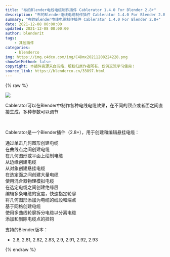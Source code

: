 ```yaml
---
title: "布的Blender电线电缆制作插件 Cablerator 1.4.0 For Blender 2.8+"
description: "布的Blender电线电缆制作插件 Cablerator 1.4.0 For Blender 2.8+"
summary: "布的Blender电线电缆制作插件 Cablerator 1.4.0 For Blender 2.8+"
date: 2021-12-08 00:00:00
updated: 2021-12-08 00:00:00
author: blenderit
tags: 
    - 其他插件
categories:
    - blenderco
img: https://img.c4dco.com/img/C4Dmx20211208224228.png
showGetMethod: false
copyright: 本插件资源来自网络，版权归原作者所有，仅供交流学习使用！
source_link: https://blenderco.cn/33897.html
---
```


{% raw %}
<p><img class="aligncenter" src="https://img.c4dco.com/img/C4Dmx20211208224228.png"></p><p>Cablerator可以在Blender中制作各种电线电缆效果，在不同的顶点或者面之间直接生成，多种参数可以调节</p><p> </p><p>Cablerator是一个Blender插件（2.8+），用于创建和编辑悬挂电缆：</p><p>通过单击几何图形创建电缆<br>
在曲线点之间创建电缆<br>
在几何图形或平面上绘制电缆<br>
从边缘创建电缆<br>
从对象创建悬挂电缆<br>
在选定面之间创建大量电缆<br>
使用混合器物理模拟电缆<br>
在选定电缆之间创建绝缘层<br>
编辑多条电缆的宽度，快速指定轮廓<br>
将几何图形添加为电缆的线段和端点<br>
基于网格创建电缆<br>
使用多曲线轮廓拆分电缆以分离电缆<br>
添加和删除电缆点的挂钩</p><p>支持的Blender版本：</p><ul>
<li>2.8, 2.81, 2.82, 2.83, 2.9, 2.91, 2.92, 2.93</li>
</ul>
<div style="display: none">blenderco</div>
{% endraw %}